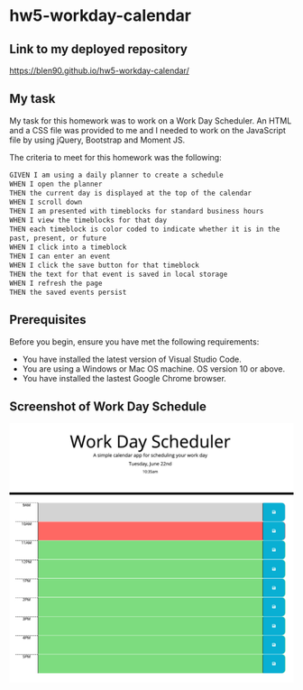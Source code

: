 # hw5-workday-calendar

## Link to my deployed repository

https://blen90.github.io/hw5-workday-calendar/

## My task

My task for this homework was to work on a Work Day Scheduler. An HTML and a CSS file was provided to me and I needed to work on the JavaScript file by using jQuery, Bootstrap and Moment JS. 

The criteria to meet for this homework was the following:
```
GIVEN I am using a daily planner to create a schedule
WHEN I open the planner
THEN the current day is displayed at the top of the calendar
WHEN I scroll down
THEN I am presented with timeblocks for standard business hours
WHEN I view the timeblocks for that day
THEN each timeblock is color coded to indicate whether it is in the past, present, or future
WHEN I click into a timeblock
THEN I can enter an event
WHEN I click the save button for that timeblock
THEN the text for that event is saved in local storage
WHEN I refresh the page
THEN the saved events persist

```

## Prerequisites
Before you begin, ensure you have met the following requirements:
* You have installed the latest version of Visual Studio Code. 
* You are using a Windows or Mac OS machine. OS version 10 or above.
* You have installed the lastest Google Chrome browser.

## Screenshot of Work Day Schedule
![Work Day](./assets/images/work.jpg)
